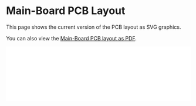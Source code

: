 # Main-Board PCB Layout

This page shows the current version of the PCB layout as SVG graphics.

You can also view the [Main-Board PCB layout as PDF](./plot/dispensy_pcb.pdf).

<script src="js/svg-pan-zoom.js" charset="UTF-8"></script>
<div style="background-color: white;">
    <embed type="image/svg+xml" src="./plot/dispensy_pcb.svg" id="pz_dispensy" style="width:100%;"/>
    <script>
        document.getElementById('pz_dispensy').addEventListener('load', function(){
            svgPanZoom(document.getElementById('pz_dispensy'), {controlIconsEnabled: true});
        })
    </script>
</div>
